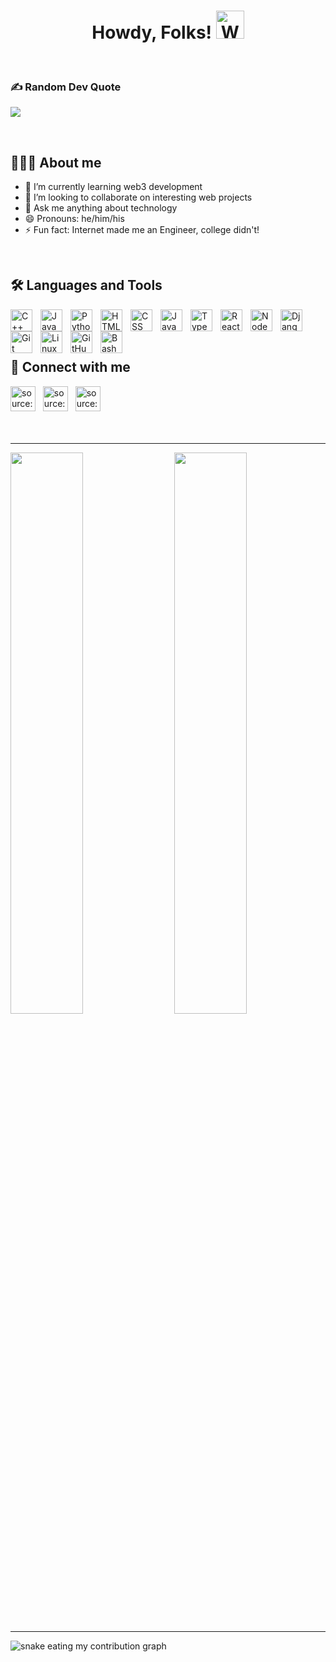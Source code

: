 <h1 align="center">Howdy, Folks! <img src="https://raw.githubusercontent.com/nixin72/nixin72/master/wave.gif" alt="Waving hand animated gif" height="45" width="45" /></h1>

<br>

### ✍️ Random Dev Quote
![](https://quotes-github-readme.vercel.app/api?type=horizontal&theme=merko)

<br>

## 👨🏻‍💻 About me
- 🌱 I’m currently learning web3 development
- 👯 I’m looking to collaborate on interesting web projects
- 💬 Ask me anything about technology
- 😄 Pronouns: he/him/his
- ⚡ Fun fact: Internet made me an Engineer, college didn't!
<br>

## 🛠 Languages and Tools
<img align="left" alt="C++" width="35px" height="35px" style="padding-right:10px;" src="https://upload.wikimedia.org/wikipedia/commons/1/18/ISO_C%2B%2B_Logo.svg" />
<img align="left" alt="Java" width="35px" height="35px" style="padding-right:10px;" src="https://cdn.jsdelivr.net/gh/devicons/devicon/icons/java/java-original.svg"/>
<img align="left" alt="Python" width="35px" height="35px" style="padding-right:10px;" src="https://upload.wikimedia.org/wikipedia/commons/c/c3/Python-logo-notext.svg" />
<img align="left" alt="HTML" width="35px" height="35px" style="padding-right:10px;" src="https://cdn.jsdelivr.net/gh/devicons/devicon/icons/html5/html5-plain.svg" />
<img align="left" alt="CSS" width="35px" height="35px" style="padding-right:10px;" src="https://cdn.jsdelivr.net/gh/devicons/devicon/icons/css3/css3-plain.svg" />
<img align="left" alt="JavaScript" width="35px" height="35px" style="padding-right:10px;" src="https://cdn.jsdelivr.net/gh/devicons/devicon/icons/javascript/javascript-plain.svg" />
<img align="left" alt="TypeScript" width="35px" height="35px" style="padding-right:10px;" src="https://cdn.jsdelivr.net/gh/devicons/devicon/icons/typescript/typescript-plain.svg" />
<img align="left" alt="React" width="35px" height="35px" style="padding-right:10px;" src="https://cdn.jsdelivr.net/gh/devicons/devicon/icons/react/react-original.svg" />
<img align="left" alt="NodeJS" width="35px" height="35px" style="padding-right:10px;" src="https://cdn.jsdelivr.net/gh/devicons/devicon/icons/nodejs/nodejs-original.svg" />
<img align="left" alt="Django" width="35px" height="35px" style="padding-right:10px;" src="https://cdn.jsdelivr.net/gh/devicons/devicon/icons/django/django-plain.svg" />
<img align="left" alt="Git" width="35px" height="35px" style="padding-right:10px;" src="https://cdn.jsdelivr.net/gh/devicons/devicon/icons/git/git-original.svg" />
<img align="left" alt="Linux" width="35px" height="35px" style="padding-right:10px;" src="https://cdn.jsdelivr.net/gh/devicons/devicon/icons/linux/linux-original.svg" />
<img align="left" alt="GitHub" width="35px" height="35px" style="padding-right:10px;" src="https://github.githubassets.com/images/modules/logos_page/Octocat.png" />
<img align="left" alt="Bash" width="35px" height="35px" style="padding-right:10px;" src="https://cdn.jsdelivr.net/gh/devicons/devicon/icons/bash/bash-original.svg" />

       
<br><br><br>

## 🔗 Connect with me
<a href="https://linkedin.com/in/raodevendrasingh" target="_blank" rel="noopener noreferrer"><img src="https://i.imgur.com/kF9HMpz.png" width=40px height=40px title="source: imgur.com" /></a>    &nbsp;    <a href="https://twitter.com/raoxdevendra" target="_blank" rel="noopener noreferrer"><img src="https://i.imgur.com/G7yTDHP.png" width=40px height=40px title="source: imgur.com" /></a>    &nbsp;    <a href="https://polywork.com/raodevendrasingh" target="_blank" rel="noopener noreferrer"><img src="https://i.imgur.com/EEo2g39.png" width=40px height=40px title="source: imgur.com" /></a>    &nbsp;    
<br><br>

<hr>

<img  src="https://github-readme-stats.vercel.app/api?username=DevTheDeveloperGuy&show_icons=true&count_private=true&theme=react" width="48%" align="right">  
<img  src="https://github-readme-streak-stats.herokuapp.com/?user=DevTheDeveloperGuy&theme=react" width="48%"> 

<hr>

![snake eating my contribution graph](https://github.com/DevTheDeveloperGuy/DevTheDeveloperGuy/blob/output/github-contribution-grid-snake.svg)

